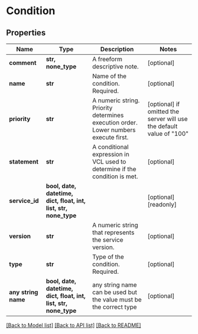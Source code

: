 # Condition


## Properties
Name | Type | Description | Notes
------------ | ------------- | ------------- | -------------
**comment** | **str, none_type** | A freeform descriptive note. | [optional] 
**name** | **str** | Name of the condition. Required. | [optional] 
**priority** | **str** | A numeric string. Priority determines execution order. Lower numbers execute first. | [optional]  if omitted the server will use the default value of "100"
**statement** | **str** | A conditional expression in VCL used to determine if the condition is met. | [optional] 
**service_id** | **bool, date, datetime, dict, float, int, list, str, none_type** |  | [optional] [readonly] 
**version** | **str** | A numeric string that represents the service version. | [optional] 
**type** | **str** | Type of the condition. Required. | [optional] 
**any string name** | **bool, date, datetime, dict, float, int, list, str, none_type** | any string name can be used but the value must be the correct type | [optional]

[[Back to Model list]](../README.md#documentation-for-models) [[Back to API list]](../README.md#documentation-for-api-endpoints) [[Back to README]](../README.md)


